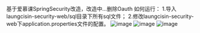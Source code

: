 基于爱慕课SpringSecurity改造，改造中...删除Oauth
如何运行：
    1.导入laungcisin-security-web/sql目录下所有sql文件；
    2.修改laungcisin-security-web下application.properties文件的配置。
 ![image](https://github.com/laungcisin/layui-spring-security/blob/master/laungcisin-security/screenshots/1.png)
 ![image](https://github.com/laungcisin/layui-spring-security/blob/master/laungcisin-security/screenshots/2.png)
 ![image](https://github.com/laungcisin/layui-spring-security/blob/master/laungcisin-security/screenshots/3.png)